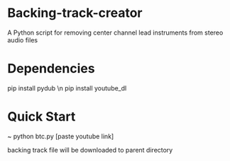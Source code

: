 # Backing-track-creator
A Python script for removing center channel lead instruments from stereo audio files

# Dependencies 
pip install pydub \n
pip install youtube_dl

# Quick Start 
~ python btc.py
[paste youtube link]

backing track file will be downloaded to parent directory 
